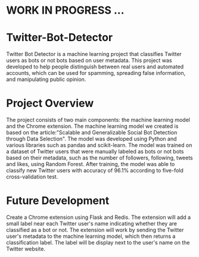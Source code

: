 # WORK IN PROGRESS ...

# Twitter-Bot-Detector

Twitter Bot Detector is a machine learning project that classifies Twitter users as bots or not bots based on user metadata. This project was developed to help people distinguish between real users and automated accounts, which can be used for spamming, spreading false information, and manipulating public opinion.

# Project Overview
The project consists of two main components: the machine learning model and the Chrome extension. 
The machine learning model we created is based on the article:"Scalable and Generalizable Social Bot Detection through Data Selection". 
The model was developed using Python and various libraries such as pandas and scikit-learn. The model was trained on a dataset of Twitter users that were manually labeled as bots or not bots based on their metadata, such as the number of followers, following, tweets and likes, using Random Forest. 
After training, the model was able to classify new Twitter users with accuracy of 96.1% according to five-fold cross-validation test.

# Future Development
Create a Chrome extension using Flask and Redis. The extension will add a small label near each Twitter user's name indicating whether they are classified as a bot or not. The extension will work by sending the Twitter user's metadata to the machine learning model, which then returns a classification label. The label will be display next to the user's name on the Twitter website.
